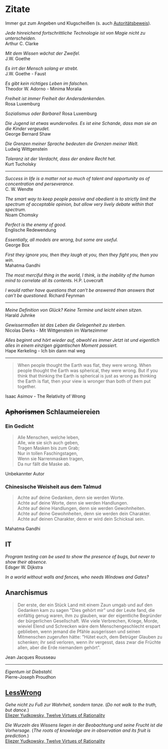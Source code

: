 # Zitate
Immer gut zum Angeben und Klugscheißen (s. auch [Autoritätsbeweis](https://www.philoclopedia.de/2015/05/28/argumentationsfehler-autorit%C3%A4tsargument/)).

_Jede hinreichend fortschrittliche Technologie ist von Magie nicht zu unterscheiden._  
Arthur C. Clarke

_Mit dem Wissen wächst der Zweifel._  
J.W. Goethe

_Es irrt der Mensch solang er strebt._  
J.W. Goethe - Faust

_Es gibt kein richtiges Leben im falschen._  
Theodor W. Adorno - Minima Moralia

_Freiheit ist immer Freiheit der Andersdenkenden._  
Rosa Luxemburg

_Sozialismus oder Barbarei!_
Rosa Luxemburg

_Die Jugend ist etwas wundervolles. Es ist eine Schande, dass man sie an die Kinder vergeudet._  
George Bernard Shaw

_Die Grenzen meiner Sprache bedeuten die Grenzen meiner Welt._  
Ludwig Wittgenstein

_Toleranz ist der Verdacht, dass der andere Recht hat._  
Kurt Tucholsky

---

_Success in life is a matter not so much of talent and opportunity as of concentration and perseverance._  
C. W. Wendte

_The smart way to keep people passive and obedient is to strictly limit the spectrum of acceptable opinion, but allow very lively debate within that spectrum._  
Noam Chomsky

_Perfect is the enemy of good._  
Englische Redewendung

_Essentially, all models are wrong, but some are useful._  
George Box

_First they ignore you, then they laugh at you, then they fight you, then you win._  
Mahatma Gandhi

_The most merciful thing in the world, I think, is the inability of the human mind to correlate all its contents._
H.P. Lovecraft

_I would rather have questions that can’t be answered than answers that can’t be questioned._
Richard Feynman

---

_Meine Definition von Glück? Keine Termine und leicht einen sitzen._  
Harald Juhnke

_Gewissermaßen ist das Leben die Gelegenheit zu sterben._  
Nicolas Dierks - Mit Wittgenstein im Wartezimmer

_Alles beginnt und hört wieder auf, obwohl es immer Jetzt ist und eigentlich alles in einem einzigen gigantischen Moment passiert._  
Hape Kerkeling - Ich bin dann mal weg

---

> When people thought the Earth was flat, they were wrong. When people thought the Earth was spherical, they were wrong.
> But if you think that thinking the Earth is spherical is just as wrong as thinking the Earth is flat, then your view
> is wronger than both of them put together.

Isaac Asimov - The Relativity of Wrong

## ~~Aphorismen~~ Schlaumeiereien
### Ein Gedicht
> Alle Menschen, welche leben,  
> Alle, wie sie sich auch geben,  
> Tragen Masken bis zum Grab;  
> Nur in tollen Faschingstagen,  
> Wenn sie Narrenmasken tragen,  
> Da nur fällt die Maske ab.  

Unbekannter Autor

### Chinesische Weisheit aus dem Talmud
> Achte auf deine Gedanken, denn sie werden Worte.  
> Achte auf deine Worte, denn sie werden Handlungen.  
> Achte auf deine Handlungen, denn sie werden Gewohnheiten.  
> Achte auf deine Gewohnheiten, denn sie werden dein Charakter.  
> Achte auf deinen Charakter, denn er wird dein Schicksal sein.  

Mahatma Gandhi

## IT
_Program testing can be used to show the presence of bugs, but never to show their absence._  
Edsger W. Dijkstra

_In a world without walls and fences, who needs Windows and Gates?_

## Anarchismus
> Der erste, der ein Stück Land mit einem Zaun umgab und auf den Gedanken kam zu sagen "Dies gehört mir" und der Leute
> fand, die einfältig genug waren, ihm zu glauben, war der eigentliche Begründer der bürgerlichen Gesellschaft. Wie viele
> Verbrechen, Kriege, Morde, wieviel Elend und Schrecken wäre dem Menschengeschlecht erspart geblieben, wenn jemand die
> Pfähle ausgerissen und seinen Mitmenschen zugerufen hätte: "Hütet euch, dem Betrüger Glauben zu schenken; ihr seid
> verloren, wenn ihr vergesst, dass zwar die Früchte allen, aber die Erde niemandem gehört".  

Jean Jacques Rousseau

---

_Eigentum ist Diebstahl._  
Pierre-Joseph Proudhon

## [LessWrong](https://www.lesswrong.com/)
_Gehe nicht zu Fuß zur Wahrheit, sondern tanze._ (_Do not walk to the truth, but dance._)  
[Eliezer Yudkowsky, Twelve Virtues of Rationality](https://www.lesswrong.com/posts/7ZqGiPHTpiDMwqMN2/twelve-virtues-of-rationality)

_Die Wurzeln des Wissens liegen in der Beobachtung und seine Frucht ist die Vorhersage._ (_The roots of knowledge are in observation and its fruit is prediction._)  
[Eliezer Yudkowsky, Twelve Virtues of Rationality](https://www.lesswrong.com/posts/7ZqGiPHTpiDMwqMN2/twelve-virtues-of-rationality)
